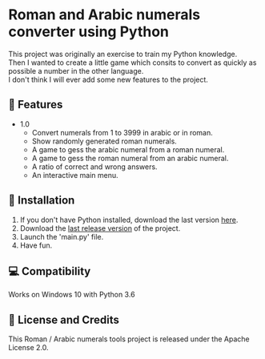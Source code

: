 # Roman and Arabic numerals converter using Python

This project was originally an exercise to train my Python knowledge.  
Then I wanted to create a little game which consits to convert as quickly as possible a number in the other language.  
I don't think I will ever add some new features to the project.

## :memo: Features
* 1.0
	* Convert numerals from 1 to 3999 in arabic or in roman.
	* Show randomly generated roman numerals.
	* A game to gess the arabic numeral from a roman numeral.
	* A game to gess the roman numeral from an arabic numeral.
	* A ratio of correct and wrong answers.
	* An interactive main menu.
		
## :mag_right: Installation

1. If you don't have Python installed, download the last version [here][1].
2. Download the [last release version][2] of the project.
3. Launch the 'main.py' file.
4. Have fun.

## :computer: Compatibility
Works on Windows 10 with Python 3.6

## :key: License and Credits
This Roman / Arabic numerals tools project is released under the Apache License 2.0.

  [1]: https://www.python.org/downloads/
  [2]: https://github.com/ElBretzel/roman-arabic-numerals-tools/releases
